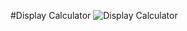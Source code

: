 #Display Calculator
![Display Calculator](https://github.com/Rashmikumari12/Calculator/assets/170524114/4ffffb6f-900e-40a9-bf4a-798efa7140ee)
